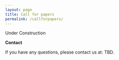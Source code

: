 ```yaml
---
layout: page
title: Call for papers
permalink: /callforpapers/
---
```


Under Construction

**Contact**

If you have any questions, please contact us at: TBD.
